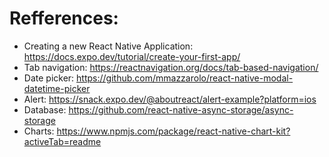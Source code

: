 # Refferences:
- Creating a new React Native Application: https://docs.expo.dev/tutorial/create-your-first-app/
- Tab navigation: https://reactnavigation.org/docs/tab-based-navigation/
- Date picker: https://github.com/mmazzarolo/react-native-modal-datetime-picker
- Alert: https://snack.expo.dev/@aboutreact/alert-example?platform=ios
- Database: https://github.com/react-native-async-storage/async-storage
- Charts: https://www.npmjs.com/package/react-native-chart-kit?activeTab=readme
